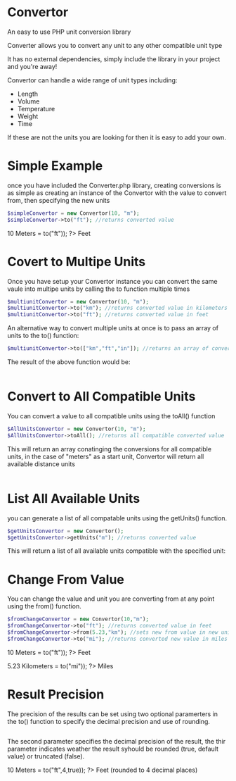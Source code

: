
Convertor
================================

An easy to use PHP unit conversion library

Converter allows you to convert any unit to any other compatible unit type

It has no external dependencies, simply include the library in your project and you're away!

Convertor can handle a wide range of unit types including:
<ul>
	<li>Length</li>
	<li>Volume</li>
	<li>Temperature</li>
	<li>Weight</li>
	<li>Time</li>
</ul>


If these are not the units you are looking for then it is easy to add your own.



Simple Example
================================

once you have included the Converter.php library, creating conversions is as simple as creating an instance of the Convertor with the value to convert from, then specifying the new units

```php
$simpleConvertor = new Convertor(10, "m");
$simpleConvertor->to("ft"); //returns converted value
```
10 Meters = <?php echo($simpleConvertor->to("ft")); ?> Feet

Covert to Multipe Units
================================
Once you have setup your Convertor instance you can convert the same vaule into multipe units by calling the to function multiple times

```php
$multiunitConvertor = new Convertor(10, "m");
$multiunitConvertor->to("km"); //returns converted value in kilometers
$multiunitConvertor->to("ft"); //returns converted value in feet
```


An alternative way to convert multiple units at once is to pass an array of units to the to() function:
```php
$multiunitConvertor->to(["km","ft","in"]); //returns an array of converted values in kilometers, feet and inches
```

The result of the above function would be:
```php<?php echo(json_encode($multiunitConvertor->to(["km","ft","in"]), JSON_PRETTY_PRINT));?>
```



Convert to All Compatible Units
================================
You can convert a value to all compatible units using the toAll() function
```php
$AllUnitsConvertor = new Convertor(10, "m");
$AllUnitsConvertor->toAll(); //returns all compatible converted value
```

This will return an array conatinging the conversions for all compatible units, in the case of "meters" as a start unit, Convertor will return all available distance units

```php<?php echo(json_encode($multiunitConvertor->toAll(), JSON_PRETTY_PRINT));?>
```



List All Available Units
================================
you can generate a list of all compatable units using the getUnits() function.
```php
$getUnitsConvertor = new Convertor();
$getUnitsConvertor->getUnits("m"); //returns converted value
```

This will return a list of all available units compatible with the specified unit:

<?php
$getUnitsConvertor = new Convertor();
?>




Change From Value
================================
You can change the value and unit you are converting from at any point using the from() function.
```php
$fromChangeConvertor = new Convertor(10,"m");
$fromChangeConvertor->to("ft"); //returns converted value in feet
$fromChangeConvertor->from(5.23,"km"); //sets new from value in new unit
$fromChangeConvertor->to("mi"); //returns converted new value in miles
```

10 Meters = <?php echo($fromChangeConvertor->to("ft")); ?> Feet


5.23 Kilometers = <?php echo($fromChangeConvertor->to("mi")); ?> Miles


Result Precision
================================
The precision of the results can be set using two optional paramerters in the to() function to specify the decimal precision and use of rounding.
```php$precisionConvertor->to("ft",4,true);
```
The second parameter specifies the decimal precision of the result, the thir parameter indicates weather the result syhould be rounded (true, default value) or truncated (false).

10 Meters = <?php echo($precisionConvertor->to("ft",4,true)); ?> Feet (rounded to 4 decimal places)

